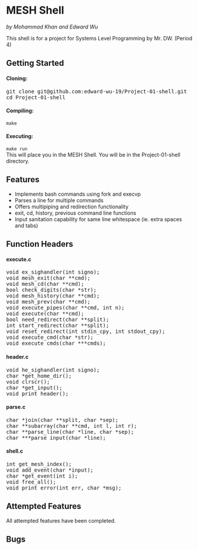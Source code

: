 # MESH Shell

<em> by Mohammad Khan and Edward Wu </em>

This shell is for a project for Systems Level Programming by Mr. DW. (Period 4)

## Getting Started

#### Cloning:
<pre>git clone git@github.com:edward-wu-19/Project-01-shell.git
cd Project-01-shell</pre>
#### Compiling:
```make```
#### Executing:
```make run```<br>
This will place you in the MESH Shell. You will be in the Project-01-shell directory.

## Features
<ul>
  <li>Implements bash commands using fork and execvp</li>
  <li>Parses a line for multiple commands</li>
  <li>Offers multipiping and redirection functionality</li>
  <li>exit, cd, history, previous command line functions</li>
  <li>Input sanitation capability for same line whitespace (ie. extra spaces and tabs)</li>
  </ul>

## Function Headers

#### execute.c
<pre>void ex_sighandler(int signo);
void mesh_exit(char **cmd);
void mesh_cd(char **cmd);
bool check_digits(char *str);
void mesh_history(char **cmd);
void mesh_prev(char **cmd);
void execute_pipes(char **cmd, int n);
void execute(char **cmd);
bool need_redirect(char **split);
int start_redirect(char **split);
void reset_redirect(int stdin_cpy, int stdout_cpy);
void execute_cmd(char *str);
void execute_cmds(char ***cmds);</pre>

#### header.c
<pre>void he_sighandler(int signo);
char *get_home_dir();
void clrscr();
char *get_input();
void print_header();</pre>

#### parse.c
<pre>char *join(char **split, char *sep);
char **subarray(char **cmd, int l, int r);
char **parse_line(char *line, char *sep);
char ***parse_input(char *line);</pre>

#### shell.c
<pre>int get_mesh_index();
void add_event(char *input);
char *get_event(int i);
void free_all();
void print_error(int err, char *msg);</pre>

## Attempted Features

All attempted features have been completed.

## Bugs
